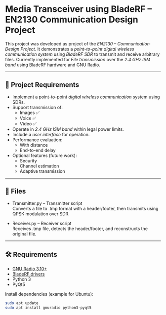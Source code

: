 # Media Transceiver using BladeRF – EN2130 Communication Design Project

This project was developed as project of the *EN2130 – Communication Design Project*. It demonstrates a *point-to-point digital wireless communication system* using *BladeRF SDR* to transmit and receive arbitrary files. Currently implemented for *File transmission* over the *2.4 GHz ISM band* using BladeRF hardware and GNU Radio.

---

## 🎯 Project Requirements 

- Implement a point-to-point *digital wireless communication* system using SDRs.
- Support transmission of:
  - Images ✅ 
  - Voice ✅ 
  - Video ✅ 
- Operate in *2.4 GHz ISM band* within legal power limits.
- Include a *user interface* for operation.
- Performance evaluation:
  - With distance
  - End-to-end delay
- Optional features (future work):
  - Security
  - Channel estimation
  - Adaptive transmission

---

## 📂 Files

- Transmitter.py – Transmitter script  
  Converts a file to .tmp format with a header/footer, then transmits using QPSK modulation over SDR.

- Receiver.py – Receiver script  
  Receives .tmp file, detects the header/footer, and reconstructs the original file.

---

## 🛠 Requirements

- [GNU Radio 3.10+](https://www.gnuradio.org/)
- [BladeRF drivers](https://www.nuand.com/)
- Python 3
- PyQt5

Install dependencies (example for Ubuntu):
```bash
sudo apt update
sudo apt install gnuradio python3-pyqt5

